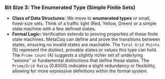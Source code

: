### Bit Size 3: The Enumerated Type (Simple Finite Sets)

*   **Class of Data Structures:** We move to **enumerated types** or small, fixed-size sets. Think of a traffic light (Red, Yellow, Green) or a simple state machine with a few defined states.
*   **Formal Logic:** Verification extends to proving properties of these finite state machines. MetaCoq can define and prove the transitions between states, ensuring no invalid states are reachable. The `Total Grid Points` (5) represent the distinct, provable states or values this type can hold. The `Prime Count` (4) suggests a slightly richer set of underlying "axioms" or fundamental distinctions that define these states. The `Prime/Grid Ratio` (0.8000) indicates a slight redundancy or flexibility, allowing for more expressive definitions within the formal system.